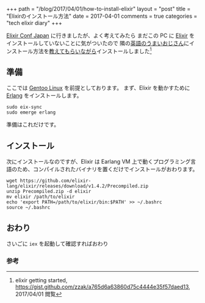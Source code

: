 +++
path = "/blog/2017/04/01/how-to-install-elixir"
layout = "post"
title = "Elixirのインストール方法"
date = 2017-04-01
comments = true
categories = "tech elixir diary"
+++

[Elixir Conf Japan](http://www.elixirconf.jp/) に行きましたが、よく考えてみたら
まだこの PC に [Elixir](http://elixir-lang.org/) をインストールしていないことに気がついたので
隣の[英語のうまいおじさん](https://twitter.com/zzak_jp)にインストール方法を[教えてもらいながら](https://gist.github.com/katsyoshi/7ac2579bbe903ff65685570fd3873379)インストールしました[^zakk]


## 準備

ここでは [Gentoo Linux](https://gentoo.org/) を前提としております。
まず、Elixir を動かすために [Erlang](https://www.erlang.org) をインストールします。


```console
sudo eix-sync
sudo emerge erlang
```

準備はこれだけです。

## インストール

次にインストールなのですが、Elixir は Earlang VM 上で動くプログラミング言語のため、コンパイルされたバイナリを置くだけでインストールがおわります。

```console
wget https://github.com/elixir-lang/elixir/releases/download/v1.4.2/Precompiled.zip
unzip Precompiled.zip -d elixir
mv elixir /path/to/elixir
echo 'export PATH=/path/to/elixir/bin:$PATH' >> ~/.bashrc
source ~/.bashrc
```


## おわり

さいごに `iex` を起動して確認すればおわり


### 参考

[^zakk]: elixir getting started, https://gist.github.com/zzak/a765d6a63860d75c4444e35f57daed13, 2017/04/01 閲覧
